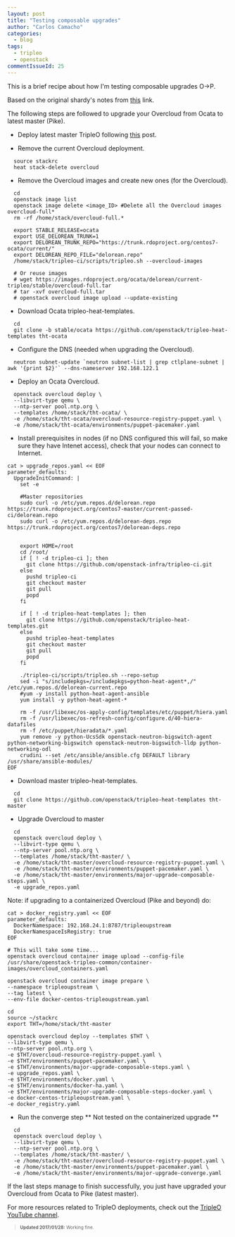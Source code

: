 ```yaml
---
layout: post
title: "Testing composable upgrades"
author: "Carlos Camacho"
categories:
  - blog
tags:
  - tripleo
  - openstack
commentIssueId: 25
---
```


This is a brief recipe about how I'm testing
composable upgrades O->P.

Based on the original shardy's notes
from [this](http://paste.openstack.org/show/590436/) link.

The following steps are followed to upgrade your Overcloud from Ocata to latest master (Pike).

- Deploy latest master TripleO following [this](http://www.anstack.com/blog/2016/07/04/manually-installing-tripleo-recipe.html) post.

- Remove the current Overcloud deployment.

```
  source stackrc
  heat stack-delete overcloud
```

- Remove the Overcloud images and create new ones (for the  Overcloud).

```
  cd
  openstack image list
  openstack image delete <image_ID> #Delete all the Overcloud images overcloud-full* 
  rm -rf /home/stack/overcloud-full.*

  export STABLE_RELEASE=ocata
  export USE_DELOREAN_TRUNK=1
  export DELOREAN_TRUNK_REPO="https://trunk.rdoproject.org/centos7-ocata/current/"
  export DELOREAN_REPO_FILE="delorean.repo"
  /home/stack/tripleo-ci/scripts/tripleo.sh --overcloud-images

  # Or reuse images
  # wget https://images.rdoproject.org/ocata/delorean/current-tripleo/stable/overcloud-full.tar
  # tar -xvf overcloud-full.tar
  # openstack overcloud image upload --update-existing
```

- Download Ocata tripleo-heat-templates.

```
  cd
  git clone -b stable/ocata https://github.com/openstack/tripleo-heat-templates tht-ocata
```

- Configure the DNS (needed when upgrading the Overcloud).

```
  neutron subnet-update `neutron subnet-list | grep ctlplane-subnet | awk '{print $2}'` --dns-nameserver 192.168.122.1
```

- Deploy an Ocata Overcloud.

```
  openstack overcloud deploy \
  --libvirt-type qemu \
  --ntp-server pool.ntp.org \
  --templates /home/stack/tht-ocata/ \
  -e /home/stack/tht-ocata/overcloud-resource-registry-puppet.yaml \
  -e /home/stack/tht-ocata/environments/puppet-pacemaker.yaml
```

- Install prerequisites in nodes (if no DNS configured this will fail, so make sure they have Intenet access), check that your nodes can connect to Internet.

```
cat > upgrade_repos.yaml << EOF
parameter_defaults:
  UpgradeInitCommand: |
    set -e

    #Master repositories
    sudo curl -o /etc/yum.repos.d/delorean.repo https://trunk.rdoproject.org/centos7-master/current-passed-ci/delorean.repo
    sudo curl -o /etc/yum.repos.d/delorean-deps.repo https://trunk.rdoproject.org/centos7/delorean-deps.repo


    export HOME=/root
    cd /root/
    if [ ! -d tripleo-ci ]; then
      git clone https://github.com/openstack-infra/tripleo-ci.git
    else
      pushd tripleo-ci
      git checkout master
      git pull
      popd
    fi

    if [ ! -d tripleo-heat-templates ]; then
      git clone https://github.com/openstack/tripleo-heat-templates.git
    else
      pushd tripleo-heat-templates
      git checkout master
      git pull
      popd
    fi

    ./tripleo-ci/scripts/tripleo.sh --repo-setup
    sed -i "s/includepkgs=/includepkgs=python-heat-agent*,/" /etc/yum.repos.d/delorean-current.repo
    #yum -y install python-heat-agent-ansible
    yum install -y python-heat-agent-*

    rm -f /usr/libexec/os-apply-config/templates/etc/puppet/hiera.yaml
    rm -f /usr/libexec/os-refresh-config/configure.d/40-hiera-datafiles
    rm -f /etc/puppet/hieradata/*.yaml
    yum remove -y python-UcsSdk openstack-neutron-bigswitch-agent python-networking-bigswitch openstack-neutron-bigswitch-lldp python-networking-odl
    crudini --set /etc/ansible/ansible.cfg DEFAULT library /usr/share/ansible-modules/
EOF
```

- Download master tripleo-heat-templates.

```
  cd
  git clone https://github.com/openstack/tripleo-heat-templates tht-master
```

- Upgrade Overcloud to master

```
  cd
  openstack overcloud deploy \
  --libvirt-type qemu \
  --ntp-server pool.ntp.org \
  --templates /home/stack/tht-master/ \
  -e /home/stack/tht-master/overcloud-resource-registry-puppet.yaml \
  -e /home/stack/tht-master/environments/puppet-pacemaker.yaml \
  -e /home/stack/tht-master/environments/major-upgrade-composable-steps.yaml \
  -e upgrade_repos.yaml
```

Note: if upgrading to a containerized Overcloud (Pike and beyond) do:

```
cat > docker_registry.yaml << EOF
parameter_defaults:
  DockerNamespace: 192.168.24.1:8787/tripleoupstream
  DockerNamespaceIsRegistry: true
EOF

# This will take some time...
openstack overcloud container image upload --config-file /usr/share/openstack-tripleo-common/container-images/overcloud_containers.yaml

openstack overcloud container image prepare \
--namespace tripleoupstream \
--tag latest \
--env-file docker-centos-tripleoupstream.yaml

cd
source ~/stackrc
export THT=/home/stack/tht-master

openstack overcloud deploy --templates $THT \
--libvirt-type qemu \
--ntp-server pool.ntp.org \
-e $THT/overcloud-resource-registry-puppet.yaml \
-e $THT/environments/puppet-pacemaker.yaml \
-e $THT/environments/major-upgrade-composable-steps.yaml \
-e upgrade_repos.yaml \
-e $THT/environments/docker.yaml \
-e $THT/environments/docker-ha.yaml \
-e $THT/environments/major-upgrade-composable-steps-docker.yaml \
-e docker-centos-tripleoupstream.yaml \
-e docker_registry.yaml
```

- Run the converge step ** Not tested on the containerized upgrade **

```
  cd
  openstack overcloud deploy \
  --libvirt-type qemu \
  --ntp-server pool.ntp.org \
  --templates /home/stack/tht-master/ \
  -e /home/stack/tht-master/overcloud-resource-registry-puppet.yaml \
  -e /home/stack/tht-master/environments/puppet-pacemaker.yaml \
  -e /home/stack/tht-master/environments/major-upgrade-converge.yaml
```

If the last steps manage to finish successfully, you just have upgraded your Overcloud from Ocata to Pike (latest master).

For more resources related to TripleO deployments, check out the [TripleO YouTube channel](https://www.youtube.com/channel/UCNGDxZGwUELpgaBoLvABsTA).

<div style="font-size:10px">
  <blockquote>
    <p><strong>Updated 2017/01/28:</strong> Working fine.</p>
  </blockquote>
</div>
